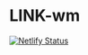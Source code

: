 # LINK-wm

[![Netlify Status](https://api.netlify.com/api/v1/badges/931e18c4-dbe9-497f-9801-e4ea807c2cdc/deploy-status)](https://app.netlify.com/sites/kites21/deploys)
